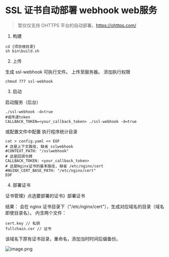 # SSL 证书自动部署 webhook web服务

> 暂仅仅支持 OHTTPS 平台的自动部署。https://ohttps.com/

1. 构建
```shell
cd {项目根目录}
sh bin\build.sh 
```

2. 上传

生成 ssl-webhook 可执行文件。
上传至服务器。
添加执行权限
```shell
chmod 777 ssl-webhook
```

3. 启动

启动服务（后台）
```shell
./ssl-webhook -d=true
#或传递token
CALLBACK_TOKEN=<your_callback_token> ./ssl-webhook -d=true
```
或配置文件中配置
执行程序统计目录
```shell
cat > config.yaml << EOF
# 这是上下文路径, 缺省 sslwebhook
#CONTEXT_PATH: "/sslwebhook"
# 这是回调令牌
CALLBACK_TOKEN: <your_callback_token>
# 这是Nginx证书的基本路径, 缺省 /etc/nginx/cert
#NGINX_CERT_BASE_PATH: "/etc/nginx/cert"
EOF
````

4. 部署证书

证书管理》点选要部署的证书》部署证书

结果：
会在 nginx 证书目录下（"/etc/nginx/cert"），生成对应域名的目录（域名即使目录名）。
内含两个文件：
```
cert.key // 私钥
fullchain.cer // 证书
```

该域名下原有证书目录，重命名，添加当时时间后缀备份。

![image.png](https://s2.loli.net/2022/11/19/5kI1PARGSaHs32j.png)
